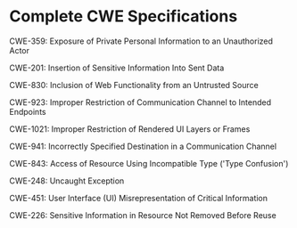 

# Complete CWE Specifications

CWE-359: Exposure of Private Personal Information to an Unauthorized Actor

CWE-201: Insertion of Sensitive Information Into Sent Data

CWE-830: Inclusion of Web Functionality from an Untrusted Source

CWE-923: Improper Restriction of Communication Channel to Intended Endpoints

CWE-1021: Improper Restriction of Rendered UI Layers or Frames

CWE-941: Incorrectly Specified Destination in a Communication Channel

CWE-843: Access of Resource Using Incompatible Type ('Type Confusion')

CWE-248: Uncaught Exception

CWE-451: User Interface (UI) Misrepresentation of Critical Information

CWE-226: Sensitive Information in Resource Not Removed Before Reuse